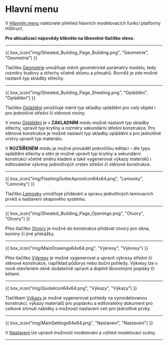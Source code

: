 
# Hlavní menu

<p>V <u><i>Hlavním menu</i></u> naleznete přehled hlavních modelovacích funkcí platformy HiStruct. 

<p><b>Pro aktualizaci nápovědy klikněte na libovolné tlačítko vlevo.</b></p>

<hr class="main">

{{ box_icon("img/Sheated_Building_Page_Building.png", "Geometrie", "Geometrie") }}

<p>Tlačítko <u>Geometrie</u> umožňuje měnit geometrické parametry modelu, tedy rozměry budovy a střechy včetně sklonu a přesahů. Rovněž je zde možné nastavit typ skladby střechy.</p>

<hr class="main">

{{ box_icon("img/Sheated_Building_Page_Sheeting.png", "Opláštění", "Opláštění") }}

<p>Tlačítko <u>Opláštění</u> umožňuje měnit typ skladby opláštění pro celý objekt i pro jednotlivé střešní či stěnové roviny.</p>
<p>V menu <u>Opláštění</u> je v <b>ZÁKLADNÍM</b> módu možné nastavit typ skladby střechy, upravit typ krytiny a rozměry sekundární střešní konstrukce. Pro stěnové konstrukce je možné nastavit typ skladby opláštění a pro jednotlivé vrstvy upravit typ materiálu.</p>
<p>V <b>ROZŠÍŘENÉM</b> módu je možné provádět pokročilou editaci – dle typu opláštění střechy a stěn je možné upravit typ krytiny a sekundární konstrukci včetně směru kladení a také vygenerovat výkazy materiálů i editovatelné výkresy jednotlivých vrstev střešní či stěnové konstrukce.</p>

<hr class="main">

{{ box_icon("img/FlashingGutterApronIcon64x64.png", "Lemovky", "Lemovky") }}

<p>Tlačítko <u>Lemovky</u> umožňuje přidávání a úpravu jednotlivých lemovacích prvků a nastavení okapového systému.</p>

<hr class="main">

{{ box_icon("img/Sheated_Building_Page_Openings.png", "Otvory", "Otvory") }}

<p>Přes tlačítko <u>Otvory</u> je možné do konstrukce přidávat otvory pro okna, komíny či jiné překážky.</p>

<hr class="main">

{{ box_icon("img/MainDrawings64x64.png", "Výkresy", "Výkresy") }}

<p>Přes tlačítko <u>Výkresy</u> je možné vygenerovat a upravit výkresy střešní či stěnové konstrukce, například půdorys nebo boční pohledy. Výkresy lze v nově otevřeném okně dodatečně upravit a doplnit libovolnými popisky či kótami.</p>

<hr class="main">

{{ box_icon("img/QuoteIcon64x64.png", "Výkazy", "Výkazy") }}

<p>Tlačítkem <u>Výkazy</u> je možné vygenerovat pohledy na vymodelovanou konstrukci, výkazy materiálů pro poptávku a editovatelný dokument pro celkové shrnutí nabídky s možností nastavení cen pro jednotlivé prvky.</p>

<hr class="main">

{{ box_icon("img/MainSettings64x64.png", "Nastavení", "Nastavení") }}

<p>V <u>Nastavení</u> lze upravit možnosti modelování a vzhled modelovací scény.</p>

<hr class="main">

<!-- product: HiStruct Building Configurator -->
